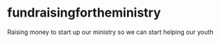 # fundraisingfortheministry
Raising money to start up our ministry so we can start helping our youth 
